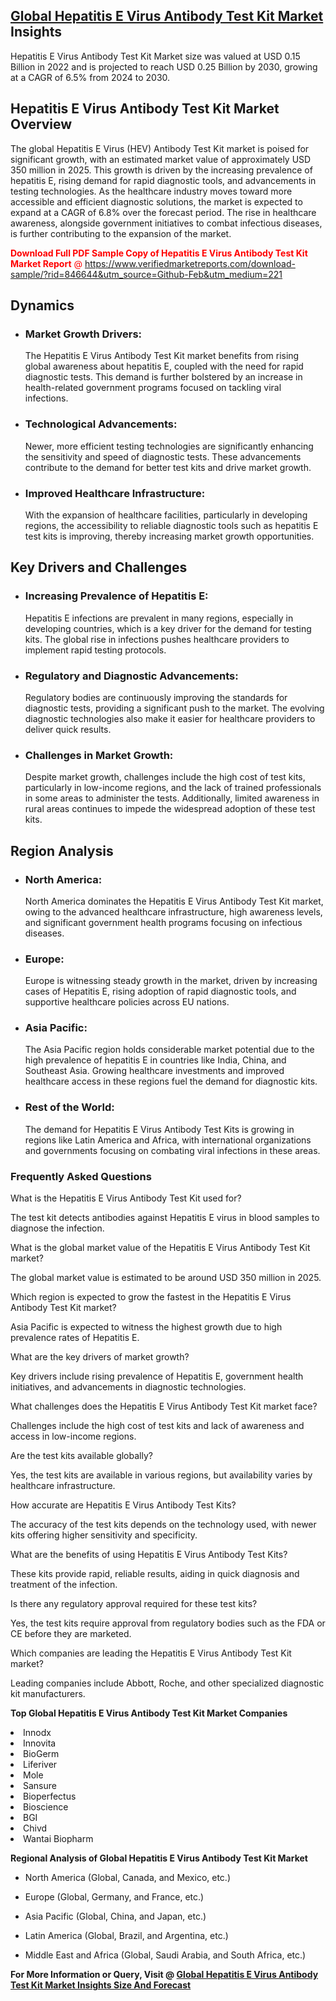 <h2><a href="https://www.verifiedmarketreports.com/download-sample/?rid=846644&amp;utm_source=Github&amp;utm_medium=221" target="_blank">Global Hepatitis E Virus Antibody Test Kit Market</a> Insights</h2><p>Hepatitis E Virus Antibody Test Kit Market size was valued at USD 0.15 Billion in 2022 and is projected to reach USD 0.25 Billion by 2030, growing at a CAGR of 6.5% from 2024 to 2030.</p><p><h2>Hepatitis E Virus Antibody Test Kit Market Overview</h2> <p>The global Hepatitis E Virus (HEV) Antibody Test Kit market is poised for significant growth, with an estimated market value of approximately USD 350 million in 2025. This growth is driven by the increasing prevalence of hepatitis E, rising demand for rapid diagnostic tools, and advancements in testing technologies. As the healthcare industry moves toward more accessible and efficient diagnostic solutions, the market is expected to expand at a CAGR of 6.8% over the forecast period. The rise in healthcare awareness, alongside government initiatives to combat infectious diseases, is further contributing to the expansion of the market.</p> <p><p><span class=""><span style="color: #ff0000;"><strong>Download Full PDF Sample Copy of Hepatitis E Virus Antibody Test Kit Market Report</strong> @ </span><a href="https://www.verifiedmarketreports.com/download-sample/?rid=846644&amp;utm_source=Github-Feb&amp;utm_medium=221" target="_blank">https://www.verifiedmarketreports.com/download-sample/?rid=846644&amp;utm_source=Github-Feb&amp;utm_medium=221</a></span></p></p> <h2>Dynamics</h2> <ul> <li><h3>Market Growth Drivers:</h3> The Hepatitis E Virus Antibody Test Kit market benefits from rising global awareness about hepatitis E, coupled with the need for rapid diagnostic tests. This demand is further bolstered by an increase in health-related government programs focused on tackling viral infections.</li> <li><h3>Technological Advancements:</h3> Newer, more efficient testing technologies are significantly enhancing the sensitivity and speed of diagnostic tests. These advancements contribute to the demand for better test kits and drive market growth.</li> <li><h3>Improved Healthcare Infrastructure:</h3> With the expansion of healthcare facilities, particularly in developing regions, the accessibility to reliable diagnostic tools such as hepatitis E test kits is improving, thereby increasing market growth opportunities.</li> </ul> <h2>Key Drivers and Challenges</h2> <ul> <li><h3>Increasing Prevalence of Hepatitis E:</h3> Hepatitis E infections are prevalent in many regions, especially in developing countries, which is a key driver for the demand for testing kits. The global rise in infections pushes healthcare providers to implement rapid testing protocols.</li> <li><h3>Regulatory and Diagnostic Advancements:</h3> Regulatory bodies are continuously improving the standards for diagnostic tests, providing a significant push to the market. The evolving diagnostic technologies also make it easier for healthcare providers to deliver quick results.</li> <li><h3>Challenges in Market Growth:</h3> Despite market growth, challenges include the high cost of test kits, particularly in low-income regions, and the lack of trained professionals in some areas to administer the tests. Additionally, limited awareness in rural areas continues to impede the widespread adoption of these test kits.</li> </ul> <h2>Region Analysis</h2> <ul> <li><h3>North America:</h3> North America dominates the Hepatitis E Virus Antibody Test Kit market, owing to the advanced healthcare infrastructure, high awareness levels, and significant government health programs focusing on infectious diseases.</li> <li><h3>Europe:</h3> Europe is witnessing steady growth in the market, driven by increasing cases of Hepatitis E, rising adoption of rapid diagnostic tools, and supportive healthcare policies across EU nations.</li> <li><h3>Asia Pacific:</h3> The Asia Pacific region holds considerable market potential due to the high prevalence of hepatitis E in countries like India, China, and Southeast Asia. Growing healthcare investments and improved healthcare access in these regions fuel the demand for diagnostic kits.</li> <li><h3>Rest of the World:</h3> The demand for Hepatitis E Virus Antibody Test Kits is growing in regions like Latin America and Africa, with international organizations and governments focusing on combating viral infections in these areas.</li> </ul> <h3>Frequently Asked Questions</h3> <p>What is the Hepatitis E Virus Antibody Test Kit used for?</p> <p>The test kit detects antibodies against Hepatitis E virus in blood samples to diagnose the infection.</p> <p>What is the global market value of the Hepatitis E Virus Antibody Test Kit market?</p> <p>The global market value is estimated to be around USD 350 million in 2025.</p> <p>Which region is expected to grow the fastest in the Hepatitis E Virus Antibody Test Kit market?</p> <p>Asia Pacific is expected to witness the highest growth due to high prevalence rates of Hepatitis E.</p> <p>What are the key drivers of market growth?</p> <p>Key drivers include rising prevalence of Hepatitis E, government health initiatives, and advancements in diagnostic technologies.</p> <p>What challenges does the Hepatitis E Virus Antibody Test Kit market face?</p> <p>Challenges include the high cost of test kits and lack of awareness and access in low-income regions.</p> <p>Are the test kits available globally?</p> <p>Yes, the test kits are available in various regions, but availability varies by healthcare infrastructure.</p> <p>How accurate are Hepatitis E Virus Antibody Test Kits?</p> <p>The accuracy of the test kits depends on the technology used, with newer kits offering higher sensitivity and specificity.</p> <p>What are the benefits of using Hepatitis E Virus Antibody Test Kits?</p> <p>These kits provide rapid, reliable results, aiding in quick diagnosis and treatment of the infection.</p> <p>Is there any regulatory approval required for these test kits?</p> <p>Yes, the test kits require approval from regulatory bodies such as the FDA or CE before they are marketed.</p> <p>Which companies are leading the Hepatitis E Virus Antibody Test Kit market?</p> <p>Leading companies include Abbott, Roche, and other specialized diagnostic kit manufacturers.</p> </p><p><strong>Top Global Hepatitis E Virus Antibody Test Kit Market Companies</strong></p><div data-test-id=""><p><li>Innodx</li><li> Innovita</li><li> BioGerm</li><li> Liferiver</li><li> Mole</li><li> Sansure</li><li> Bioperfectus</li><li> Bioscience</li><li> BGI</li><li> Chivd</li><li> Wantai Biopharm</li></p><div><strong>Regional Analysis of&nbsp;Global Hepatitis E Virus Antibody Test Kit Market</strong></div><ul><li dir="ltr"><p dir="ltr">North America&nbsp;(Global, Canada, and Mexico, etc.)</p></li><li dir="ltr"><p dir="ltr">Europe (Global, Germany, and France, etc.)</p></li><li dir="ltr"><p dir="ltr">Asia Pacific&nbsp;(Global, China, and Japan, etc.)</p></li><li dir="ltr"><p dir="ltr">Latin America&nbsp;(Global, Brazil, and Argentina, etc.)</p></li><li dir="ltr">Middle East and Africa&nbsp;(Global, Saudi Arabia, and South Africa, etc.)</li></ul><p><strong>For More Information or Query, Visit @&nbsp;</strong><strong><a href="https://www.verifiedmarketreports.com/product/hepatitis-e-virus-antibody-test-kit-market/?utm_source=Github&amp;utm_medium=221" target="_blank">Global Hepatitis E Virus Antibody Test Kit Market Insights Size And Forecast</a></strong></p></div>
